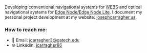 Developing conventional navigational systems for [WEBS](https://ssdl.gatech.edu/research/projects/webs-wireless-energy-beamed-signals) and optical navigational systems for [Edge Node/Edge Node Lite](https://seal.ae.gatech.edu/sites/default/files/2024-09/CarragherJoseph.pdf). I document my personal project development at my website: [josephcarragher.us](http://josephcarragher.us).
### How to reach me:
- 📧 Email: [jcarragher3@gatech.edu](mailto:jcarragher3@gatech.edu)
- 🌐 Linkedin: [jcarragher86](https://www.linkedin.com/in/jcarragher86/)
